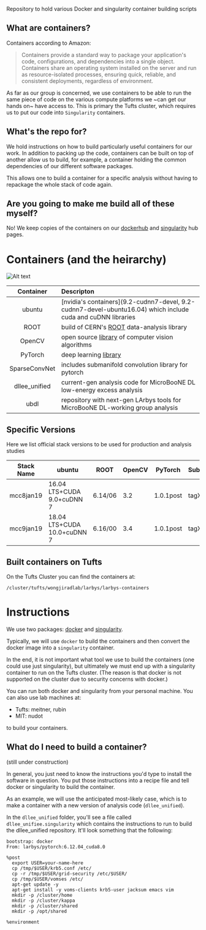 Repository to hold various Docker and singularity container building scripts


## What are containers?

Containers according to Amazon:

>Containers provide a standard way to package your application's code, configurations, and dependencies into a single object.
>Containers share an operating system installed on the server and run as resource-isolated processes, ensuring quick,
>reliable, and consistent deployments, regardless of environment.

As far as our group is concerned, we use containers to be able to run the same piece of code on
the various compute platforms we ~can get our hands on~ have access to. This is primary the Tufts cluster, which requires
us to put our code into `Singularity` containers.

## What's the repo for?

We hold instructions on how to build particularly useful containers for our work.
In addition to packing up the code, containers can be built on top of another allow us to build, for example,
a container holding the common dependencies of our different software packages.

This allows one to build a container for a specific analysis without having to repackage the whole stack of code again.

## Are you going to make me build all of these myself?

No! We keep copies of the containers on our [dockerhub](dockerhub) and [singularity](https://www.singularity-hub.org/collections/2494) hub pages.

# Containers (and the heirarchy)

![Alt text](https://g.gravizo.com/source/custom_mark10?https%3A%2F%2Fraw.githubusercontent.com%2FLArbys%2Flarbys-containers%2Fmaster%2Fcontainer_graph.dot)

| Container | Descripton |
|:---------:|:-----------|
| ubuntu    | [nvidia's containers](9.2-cudnn7-devel, 9.2-cudnn7-devel-ubuntu16.04) which include cuda and cuDNN libraries |
| ROOT      | build of CERN's [ROOT](https://github.com/root-project/root) data-analysis library |
| OpenCV    | open source [library](https://github.com/opencv/opencv) of computer vision algorithms |
| PyTorch   | deep learning [library](https://pytorch.org/) |
| SparseConvNet | includes submanifold convolution library for pytorch |
| dllee_unified   | current-gen analysis code for MicroBooNE DL low-energy excess analysis |
| ubdl      | repository with next-gen LArbys tools for MicroBooNE DL-working group analysis |

## Specific Versions

Here we list official stack versions to be used for production and analysis studies

| Stack Name | ubuntu     | ROOT    | OpenCV | PyTorch   | SubConvNet | dllee_unified | ubdl  |
|:----------:| -----------|---------|--------| --------- | ---------- | ------------- | ----- |
|  mcc8jan19 |  16.04 LTS+CUDA 9.0+cuDNN 7 | 6.14/06 | 3.2    | 1.0.1post | tagXXXXXX  | tagXXXXXXXX   |  n/a  |
|  mcc9jan19 |  18.04 LTS+CUDA 10.0+cuDNN 7 | 6.16/00 | 3.4    | 1.0.1post | tagXXXXXX  |    n/a        |  tagxxxx |

## Built containers on Tufts

On the Tufts Cluster you can find the containers at:

    /cluster/tufts/wongjiradlab/larbys/larbys-containers

# Instructions

We use two packages: [docker](https://www.docker.com/why-docker) and [singularity](https://www.sylabs.io/singularity/).

Typically, we will use `docker` to build the containers and then convert the docker image into a `singularity` container.

In the end, it is not important what tool we use to build the containers (one could use just singularity), but ultimately we must end up with a singularity container to run on the Tufts cluster.  (The reason is that docker is not supported on the cluster due to security concerns with docker.)

You can run both docker and singularity from your personal machine. You can also use lab machines at:

* Tufts: meitner, rubin
* MIT: nudot

to build your containers.


## What do I need to build a container?

(still under construction)

In general, you just need to know the instructions you'd type to install the software in question. 
You put those instructions into a recipe file and tell docker or singularity to build the container.

As an example, we will use the anticipated most-likely case, which is to make a container with a new version of analysis code (`dllee_unified`).

In the `dllee_unified` folder, you'll see a file called `dllee_unifiee.singularity` which contains the instructions to run to build the dllee_unified repository. It'll look something that the following:

```
bootstrap: docker
From: larbys/pytorch:6.12.04_cuda8.0

%post
  export USER=your-name-here
  cp /tmp/$USER/krb5.conf /etc/
  cp -r /tmp/$USER/grid-security /etc/$USER/
  cp /tmp/$USER/vomses /etc/
  apt-get update -y
  apt-get install -y voms-clients krb5-user jacksum emacs vim  
  mkdir -p /cluster/home
  mkdir -p /cluster/kappa
  mkdir -p /cluster/shared
  mkdir -p /opt/shared

%environment

```




